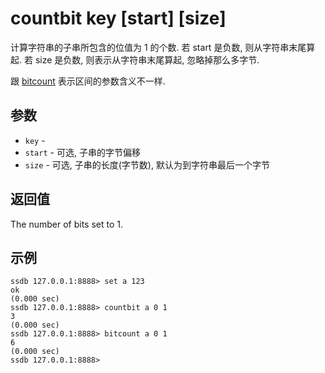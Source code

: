 # countbit key [start] [size]

计算字符串的子串所包含的位值为 1 的个数. 若 start 是负数, 则从字符串末尾算起. 若 size 是负数, 则表示从字符串末尾算起, 忽略掉那么多字节.

跟 [bitcount](./bitcount.html) 表示区间的参数含义不一样.

## 参数

* `key` - 
* `start` - 可选, 子串的字节偏移
* `size` - 可选, 子串的长度(字节数), 默认为到字符串最后一个字节 

## 返回值

The number of bits set to 1.

## 示例

	ssdb 127.0.0.1:8888> set a 123
	ok
	(0.000 sec)
	ssdb 127.0.0.1:8888> countbit a 0 1
	3
	(0.000 sec)
	ssdb 127.0.0.1:8888> bitcount a 0 1
	6
	(0.000 sec)
	ssdb 127.0.0.1:8888> 
